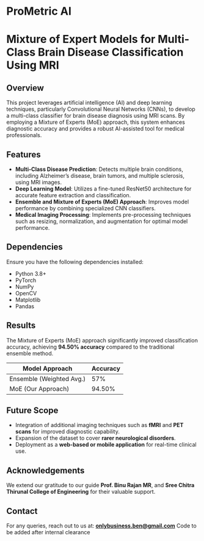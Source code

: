 # ProMetric AI
# Mixture of Expert Models for Multi-Class Brain Disease Classification Using MRI

## Overview
This project leverages artificial intelligence (AI) and deep learning techniques, particularly Convolutional Neural Networks (CNNs), to develop a multi-class classifier for brain disease diagnosis using MRI scans. By employing a Mixture of Experts (MoE) approach, this system enhances diagnostic accuracy and provides a robust AI-assisted tool for medical professionals.

## Features
- **Multi-Class Disease Prediction**: Detects multiple brain conditions, including Alzheimer’s disease, brain tumors, and multiple sclerosis, using MRI images.
- **Deep Learning Model**: Utilizes a fine-tuned ResNet50 architecture for accurate feature extraction and classification.
- **Ensemble and Mixture of Experts (MoE) Approach**: Improves model performance by combining specialized CNN classifiers.
- **Medical Imaging Processing**: Implements pre-processing techniques such as resizing, normalization, and augmentation for optimal model performance.



## Dependencies
Ensure you have the following dependencies installed:
- Python 3.8+
- PyTorch
- NumPy
- OpenCV
- Matplotlib
- Pandas



## Results
The Mixture of Experts (MoE) approach significantly improved classification accuracy, achieving **94.50% accuracy** compared to the traditional ensemble method.

| Model Approach | Accuracy |
|---------------|---------|
| Ensemble (Weighted Avg.) | 57% |
| MoE (Our Approach) | 94.50% |

## Future Scope
- Integration of additional imaging techniques such as **fMRI** and **PET scans** for improved diagnostic capability.
- Expansion of the dataset to cover **rarer neurological disorders**.
- Deployment as a **web-based or mobile application** for real-time clinical use.


## Acknowledgements
We extend our gratitude to our guide **Prof. Binu Rajan MR**, and **Sree Chitra Thirunal College of Engineering** for their valuable support.


## Contact
For any queries, reach out to us at: **onlybusiness.ben@gmail.com**
Code to be added after internal clearance



